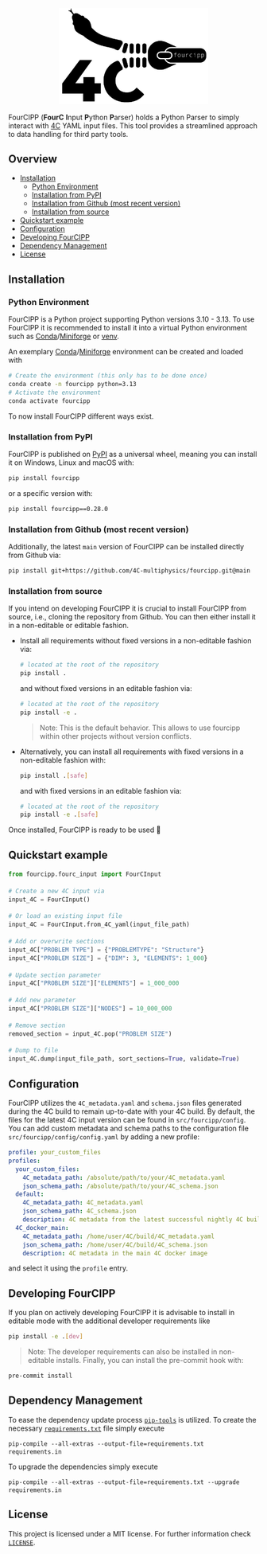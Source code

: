 <p align="center">
  <picture>
    <source
      srcset="https://raw.githubusercontent.com/4C-multiphysics/fourcipp/refs/heads/main/docs/assets/fourcipp_logo_white.svg"
      media="(prefers-color-scheme: dark)">
    <img
      src="https://raw.githubusercontent.com/4C-multiphysics/fourcipp/refs/heads/main/docs/assets/fourcipp_logo_black.svg"
      width="300"
      title="FourCIPP"
      alt="FourCIPP logo">
  </picture>
</p>

FourCIPP (**FourC** **I**nput **P**ython **P**arser) holds a Python Parser to simply interact with [4C](https://github.com/4C-multiphysics/4C) YAML input files. This tool provides a streamlined approach to data handling for third party tools.

## Overview <!-- omit from toc -->
- [Installation](#installation)
  - [Python Environment](#python-environment)
  - [Installation from PyPI](#installation-from-pypi)
  - [Installation from Github (most recent version)](#installation-from-github-most-recent-version)
  - [Installation from source](#installation-from-source)
- [Quickstart example](#quickstart-example)
- [Configuration](#configuration)
- [Developing FourCIPP](#developing-fourcipp)
- [Dependency Management](#dependency-management)
- [License](#license)

## Installation

### Python Environment

FourCIPP is a Python project supporting Python versions 3.10 - 3.13. To use FourCIPP it is recommended to install it into a virtual Python environment such as [Conda](https://anaconda.org/anaconda/conda)/[Miniforge](https://conda-forge.org/download/) or [venv](https://docs.python.org/3/library/venv.html).

An exemplary [Conda](https://anaconda.org/anaconda/conda)/[Miniforge](https://conda-forge.org/download/) environment can be created and loaded with

```bash
# Create the environment (this only has to be done once)
conda create -n fourcipp python=3.13
# Activate the environment
conda activate fourcipp
```

To now install FourCIPP different ways exist.

### Installation from PyPI

FourCIPP is published on [PyPI](https://pypi.org/project/FourCIPP/) as a universal wheel, meaning you can install it on Windows, Linux and macOS with:

```bash
pip install fourcipp
```

or a specific version with:

```bash
pip install fourcipp==0.28.0
```

### Installation from Github (most recent version)

Additionally, the latest `main` version of FourCIPP can be installed directly from Github via:

```bash
pip install git+https://github.com/4C-multiphysics/fourcipp.git@main
```

### Installation from source

If you intend on developing FourCIPP it is crucial to install FourCIPP from source, i.e., cloning the repository from Github. You can then either install it in a non-editable or editable fashion.

- Install all requirements without fixed versions in a non-editable fashion via:

  ```bash
  # located at the root of the repository
  pip install .
  ```

  and without fixed versions in an editable fashion via:

  ```bash
  # located at the root of the repository
  pip install -e .
  ```

  > Note: This is the default behavior. This allows to use fourcipp within other projects without version conflicts.

- Alternatively, you can install all requirements with fixed versions in a non-editable fashion with:

  ```bash
  pip install .[safe]
  ```

  and with fixed versions in an editable fashion via:

  ```bash
  # located at the root of the repository
  pip install -e .[safe]
  ```

Once installed, FourCIPP is ready to be used 🎉

## Quickstart example
<!--example, do not remove this comment-->
```python
from fourcipp.fourc_input import FourCInput

# Create a new 4C input via
input_4C = FourCInput()

# Or load an existing input file
input_4C = FourCInput.from_4C_yaml(input_file_path)

# Add or overwrite sections
input_4C["PROBLEM TYPE"] = {"PROBLEMTYPE": "Structure"}
input_4C["PROBLEM SIZE"] = {"DIM": 3, "ELEMENTS": 1_000}

# Update section parameter
input_4C["PROBLEM SIZE"]["ELEMENTS"] = 1_000_000

# Add new parameter
input_4C["PROBLEM SIZE"]["NODES"] = 10_000_000

# Remove section
removed_section = input_4C.pop("PROBLEM SIZE")

# Dump to file
input_4C.dump(input_file_path, sort_sections=True, validate=True)
```
<!--example, do not remove this comment-->

## Configuration
FourCIPP utilizes the `4C_metadata.yaml` and `schema.json` files generated during the 4C build to remain up-to-date with your 4C build. By default, the files for the latest 4C input version can be found in `src/fourcipp/config`. You can add custom metadata and schema paths to the configuration file `src/fourcipp/config/config.yaml` by adding a new profile:
```yaml
profile: your_custom_files
profiles:
  your_custom_files:
    4C_metadata_path: /absolute/path/to/your/4C_metadata.yaml
    json_schema_path: /absolute/path/to/your/4C_schema.json
  default:
    4C_metadata_path: 4C_metadata.yaml
    json_schema_path: 4C_schema.json
    description: 4C metadata from the latest successful nightly 4C build
  4C_docker_main:
    4C_metadata_path: /home/user/4C/build/4C_metadata.yaml
    json_schema_path: /home/user/4C/build/4C_schema.json
    description: 4C metadata in the main 4C docker image
```
and select it using the `profile` entry.


## Developing FourCIPP

If you plan on actively developing FourCIPP it is advisable to install in editable mode with the additional developer requirements like

```bash
pip install -e .[dev]
```

> Note: The developer requirements can also be installed in non-editable installs. Finally, you can install the pre-commit hook with:

```bash
pre-commit install
```

## Dependency Management

To ease the dependency update process [`pip-tools`](https://github.com/jazzband/pip-tools) is utilized. To create the necessary [`requirements.txt`](./requirements.txt) file simply execute

```
pip-compile --all-extras --output-file=requirements.txt requirements.in
````

To upgrade the dependencies simply execute

```
pip-compile --all-extras --output-file=requirements.txt --upgrade requirements.in
````

## License

This project is licensed under a MIT license. For further information check [`LICENSE`](./LICENSE).
